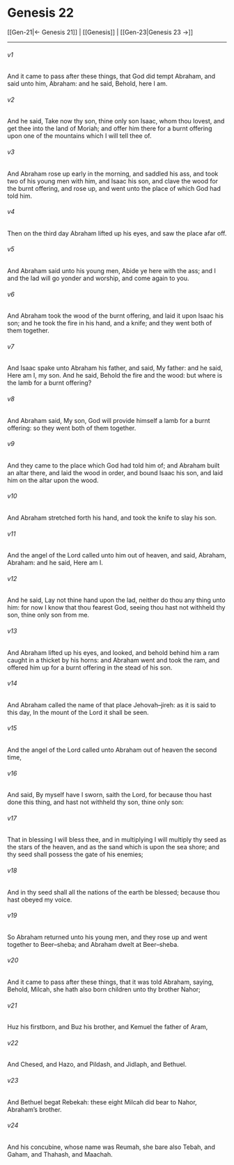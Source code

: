# Genesis 22

[[Gen-21|← Genesis 21]] | [[Genesis]] | [[Gen-23|Genesis 23 →]]
***

###### v1
And it came to pass after these things, that God did tempt Abraham, and said unto him, Abraham: and he said, Behold, here I am.
###### v2
And he said, Take now thy son, thine only son Isaac, whom thou lovest, and get thee into the land of Moriah; and offer him there for a burnt offering upon one of the mountains which I will tell thee of.
###### v3
And Abraham rose up early in the morning, and saddled his ass, and took two of his young men with him, and Isaac his son, and clave the wood for the burnt offering, and rose up, and went unto the place of which God had told him.
###### v4
Then on the third day Abraham lifted up his eyes, and saw the place afar off.
###### v5
And Abraham said unto his young men, Abide ye here with the ass; and I and the lad will go yonder and worship, and come again to you.
###### v6
And Abraham took the wood of the burnt offering, and laid it upon Isaac his son; and he took the fire in his hand, and a knife; and they went both of them together.
###### v7
And Isaac spake unto Abraham his father, and said, My father: and he said, Here am I, my son. And he said, Behold the fire and the wood: but where is the lamb for a burnt offering?
###### v8
And Abraham said, My son, God will provide himself a lamb for a burnt offering: so they went both of them together.
###### v9
And they came to the place which God had told him of; and Abraham built an altar there, and laid the wood in order, and bound Isaac his son, and laid him on the altar upon the wood.
###### v10
And Abraham stretched forth his hand, and took the knife to slay his son.
###### v11
And the angel of the Lord called unto him out of heaven, and said, Abraham, Abraham: and he said, Here am I.
###### v12
And he said, Lay not thine hand upon the lad, neither do thou any thing unto him: for now I know that thou fearest God, seeing thou hast not withheld thy son, thine only son from me.
###### v13
And Abraham lifted up his eyes, and looked, and behold behind him a ram caught in a thicket by his horns: and Abraham went and took the ram, and offered him up for a burnt offering in the stead of his son.
###### v14
And Abraham called the name of that place Jehovah–jireh: as it is said to this day, In the mount of the Lord it shall be seen.
###### v15
And the angel of the Lord called unto Abraham out of heaven the second time,
###### v16
And said, By myself have I sworn, saith the Lord, for because thou hast done this thing, and hast not withheld thy son, thine only son:
###### v17
That in blessing I will bless thee, and in multiplying I will multiply thy seed as the stars of the heaven, and as the sand which is upon the sea shore; and thy seed shall possess the gate of his enemies;
###### v18
And in thy seed shall all the nations of the earth be blessed; because thou hast obeyed my voice.
###### v19
So Abraham returned unto his young men, and they rose up and went together to Beer–sheba; and Abraham dwelt at Beer–sheba.
###### v20
And it came to pass after these things, that it was told Abraham, saying, Behold, Milcah, she hath also born children unto thy brother Nahor;
###### v21
Huz his firstborn, and Buz his brother, and Kemuel the father of Aram,
###### v22
And Chesed, and Hazo, and Pildash, and Jidlaph, and Bethuel.
###### v23
And Bethuel begat Rebekah: these eight Milcah did bear to Nahor, Abraham’s brother.
###### v24
And his concubine, whose name was Reumah, she bare also Tebah, and Gaham, and Thahash, and Maachah. 
